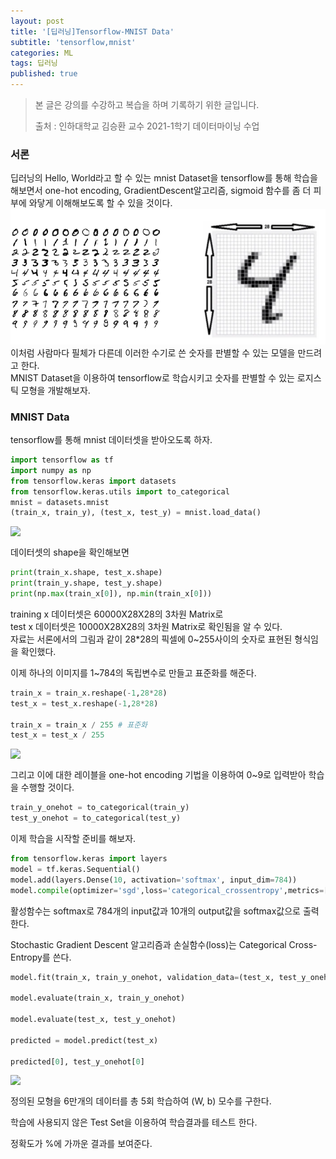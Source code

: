 ```yaml
---
layout: post
title: '[딥러닝]Tensorflow-MNIST Data'
subtitle: 'tensorflow,mnist'
categories: ML
tags: 딥러닝
published: true
---
```


>본 글은 강의를 수강하고 복습을 하며 기록하기 위한 글입니다.<br/>
>
>출처 : 인하대학교 김승환 교수 2021-1학기 데이터마이닝 수업<br/>


### 서론

딥러닝의 Hello, World라고 할 수 있는 mnist Dataset을 tensorflow를 통해 학습을 해보면서 one-hot encoding, GradientDescent알고리즘, sigmoid 함수를 좀 더 피부에 와닿게 이해해보도록 할 수 있을 것이다.<br/>
<img src="/assets/img/딥러닝/mnist1.PNG" title="mnist"/>
이처럼 사람마다 필체가 다른데 이러한 수기로 쓴 숫자를 판별할 수 있는 모델을 만드려고 한다.<br/>
MNIST Dataset을 이용하여 tensorflow로 학습시키고 숫자를 판별할 수 있는 로지스틱 모형을 개발해보자.<br/>
### MNIST Data

tensorflow를 통해 mnist 데이터셋을 받아오도록 하자.

```python
import tensorflow as tf
import numpy as np
from tensorflow.keras import datasets
from tensorflow.keras.utils import to_categorical
mnist = datasets.mnist
(train_x, train_y), (test_x, test_y) = mnist.load_data()
```
<img src="https://img1.daumcdn.net/thumb/R1280x0/?scode=mtistory2&fname=https%3A%2F%2Fblog.kakaocdn.net%2Fdn%2Fea7vSi%2Fbtq3niqLwLG%2FkeExwFy5a2CRJspZSWhgf0%2Fimg.png" align="left"><br/>




데이터셋의 shape을 확인해보면

```python
print(train_x.shape, test_x.shape)
print(train_y.shape, test_y.shape)
print(np.max(train_x[0]), np.min(train_x[0]))
```

training x 데이터셋은 60000X28X28의 3차원 Matrix로  
test x 데이터셋은 10000X28X28의 3차원 Matrix로 확인됨을 알 수 있다.  
자료는 서론에서의 그림과 같이 28\*28의 픽셀에 0~255사이의 숫자로 표현된 형식임을 확인했다.

이제 하나의 이미지를 1~784의 독립변수로 만들고 표준화를 해준다.

```python
train_x = train_x.reshape(-1,28*28) 
test_x = test_x.reshape(-1,28*28)

train_x = train_x / 255 # 표준화
test_x = test_x / 255
```
<img src="https://img1.daumcdn.net/thumb/R1280x0/?scode=mtistory2&fname=https%3A%2F%2Fblog.kakaocdn.net%2Fdn%2Fl75wi%2Fbtq3n9Upc8v%2FdFzmAMpKVtnJcPkbAzSkzk%2Fimg.png" align="left"><br/>




그리고 이에 대한 레이블을 one-hot encoding 기법을 이용하여 0~9로 입력받아 학습을 수행할 것이다.

```python
train_y_onehot = to_categorical(train_y)
test_y_onehot = to_categorical(test_y)
```

이제 학습을 시작할 준비를 해보자.

```python
from tensorflow.keras import layers
model = tf.keras.Sequential()
model.add(layers.Dense(10, activation='softmax', input_dim=784))
model.compile(optimizer='sgd',loss='categorical_crossentropy',metrics=['accuracy'])
```

활성함수는 softmax로 784개의 input값과 10개의 output값을 softmax값으로 출력한다.

Stochastic Gradient Descent 알고리즘과 손실함수(loss)는 Categorical Cross-Entropy를 쓴다.

```python
model.fit(train_x, train_y_onehot, validation_data=(test_x, test_y_onehot), batch_size = 100, epochs=5)

model.evaluate(train_x, train_y_onehot)

model.evaluate(test_x, test_y_onehot)

predicted = model.predict(test_x)

predicted[0], test_y_onehot[0]
```
<img src="https://img1.daumcdn.net/thumb/R1280x0/?scode=mtistory2&fname=https%3A%2F%2Fblog.kakaocdn.net%2Fdn%2Fbk89DX%2Fbtq3niqLxy3%2FlKGw5jruNWSq2elPbwSYYK%2Fimg.png" align="left"><br/>




정의된 모형을 6만개의 데이터를 총 5회 학습하여 (W, b) 모수를 구한다.

학습에 사용되지 않은 Test Set을 이용하여 학습결과를 테스트 한다.

정확도가 %에 가까운 결과를 보여준다.